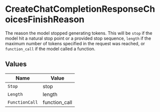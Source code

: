 # CreateChatCompletionResponseChoicesFinishReason

The reason the model stopped generating tokens. This will be `stop` if the model hit a natural stop point or a provided stop sequence,
`length` if the maximum number of tokens specified in the request was reached, or `function_call` if the model called a function.



## Values

| Name           | Value          |
| -------------- | -------------- |
| `Stop`         | stop           |
| `Length`       | length         |
| `FunctionCall` | function_call  |